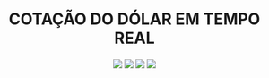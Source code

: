 <!--DOLAR EM TEMPO REAL-->
<h1 align="center">COTAÇÃO DO DÓLAR EM TEMPO REAL</h1>
<div align="center">
<img align="center" src="https://i.pinimg.com/originals/cd/e3/73/cde373fc50299f8b7ff39b4f1ef019cb.gif">
<img align="center" src="https://scontent.fmii2-2.fna.fbcdn.net/v/t1.6435-9/194751185_998909210849083_3015919522679425997_n.png?_nc_cat=101&ccb=1-5&_nc_sid=730e14&_nc_ohc=Q33ii5-FzVIAX9pk1IH&tn=kiJ4KAzIMnz0TeaC&_nc_ht=scontent.fmii2-2.fna&oh=00_AT_8hAqxAnmvP2vekoja3mcc59gRmQ537GAE6134J9Qmng&oe=62688D11">
<img align="center" src="https://scontent.fmii2-1.fna.fbcdn.net/v/t1.6435-9/121617662_844224739650865_3002793775791073812_n.jpg?_nc_cat=110&ccb=1-5&_nc_sid=730e14&_nc_ohc=BYt0RnsvF6IAX_q7Cbl&_nc_ht=scontent.fmii2-1.fna&oh=00_AT_ApscO8x9DCbZb369bIVrKXlnjmzwR3NOQAGW6jQrdNQ&oe=626995B1">
<img align="center" src="https://scontent.fmii2-1.fna.fbcdn.net/v/t1.6435-9/79134638_607394660000542_5105162767006957568_n.jpg?stp=dst-jpg_p843x403&_nc_cat=104&ccb=1-5&_nc_sid=730e14&_nc_aid=0&_nc_ohc=9ouh0dvDyvsAX_632ZL&_nc_ht=scontent.fmii2-1.fna&oh=00_AT8Yw2JFi7wuBbh6LabQ0M5V5E4CssSHFUwY5N79PtxsrQ&oe=626873A0">
</div>
